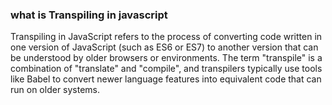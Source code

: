 ### what is Transpiling in javascript
Transpiling in JavaScript refers to the process of converting code written in one version of JavaScript (such as ES6 or ES7) to another version that can be understood by older browsers or environments. The term "transpile" is a combination of "translate" and "compile", and transpilers typically use tools like Babel to convert newer language features into equivalent code that can run on older systems.
